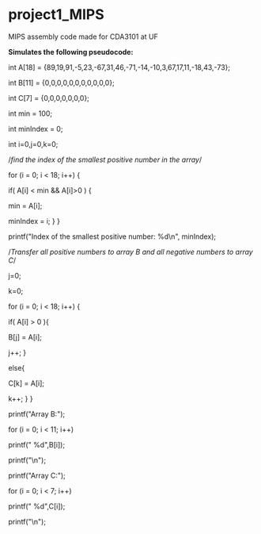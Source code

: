 # project1_MIPS

MIPS assembly code made for CDA3101 at UF

<b>Simulates the following pseudocode:</b>


int A[18] = {89,19,91,-5,23,-67,31,46,-71,-14,-10,3,67,17,11,-18,43,-73};

int B[11] = {0,0,0,0,0,0,0,0,0,0,0};

int C[7] = {0,0,0,0,0,0,0};

int min = 100;

int minIndex = 0;

int i=0,j=0,k=0;

/*find the index of the smallest positive number in the array*/

for (i = 0; i < 18; i++) {

if( A[i] < min && A[i]>0 ) {

min = A[i];

minIndex = i;	}	}

printf("Index of the smallest positive number: %d\n", minIndex);

/*Transfer all positive numbers to array B and all negative numbers to array C*/

j=0;

k=0;

for (i = 0; i < 18; i++) {

if( A[i] > 0 ){

B[j] = A[i];

j++;	}

else{

C[k] = A[i];

k++;	}	}

printf("Array B:");

for (i = 0; i < 11; i++)

printf(" %d",B[i]);

printf("\n");

printf("Array C:");

for (i = 0; i < 7; i++)

printf(" %d",C[i]);

printf("\n");
